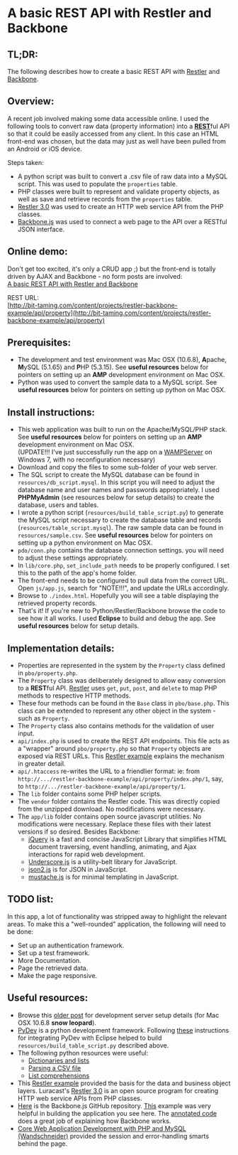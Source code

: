 
A basic REST API with Restler and Backbone
==========================================

TL;DR:
------
The following describes how to create a basic REST API with [Restler](http://luracast.com/products/restler/) and [Backbone](http://documentcloud.github.com/backbone/#).   

Overview:
---------
A recent job involved making some data accessible online. I used the following tools to convert raw data (property information) into a [**REST**](http://en.wikipedia.org/wiki/Representational_state_transfer)ful API so that it could be easily accessed from any client. In this case an HTML front-end was chosen, but the data may just as well have been pulled from an Android or iOS device.

Steps taken:  

* A python script was built to convert a .csv file of raw data into a MySQL script. This was used to populate the `properties` table.  
* PHP classes were built to represent and validate property objects, as well as save and retrieve records from the `properties` table.  
* [Restler 3.0](http://luracast.com/products/restler/) was used to create an HTTP web service API from the PHP classes.  
* [Backbone.js](http://documentcloud.github.com/backbone/#) was used to connect a web page to the API over a RESTful JSON interface.   

Online demo:
------------
Don't get too excited, it's only a CRUD app ;) but the front-end is totally driven by AJAX and Backbone - no form posts are involved:   
[A basic REST API with Restler and Backbone](http://bit.ly/UB486e)   

REST URL:   
[http://bit-taming.com/content/projects/restler-backbone-example/api/property](http://bit-taming.com/content/projects/restler-backbone-example/api/property)    

Prerequisites:
--------------
* The development and test environment was Mac OSX (10.6.8), **A**pache, **M**ySQL (5.1.65) and **P**HP (5.3.15). See **useful resources** below for pointers on setting up an **AMP** development environment on Mac OSX.  
* Python was used to convert the sample data to a MySQL script. See **useful resources** below for pointers on setting up python on Mac OSX.  

Install instructions:
---------------------
* This web application was built to run on the Apache/MySQL/PHP stack. See **useful resources** below for pointers on setting up an **AMP** development environment on Mac OSX.  
(UPDATE!!! I've just successfully run the app on a [WAMPServer](http://www.wampserver.com/en/#) on Windows 7, with no reconfiguration necessary)   
* Download and copy the files to some sub-folder of your web server.   
* The SQL script to create the MySQL database can be found in `resources/db_script.mysql`. In this script you will need to adjust the database name and user names and passwords appropriately. I used **PHPMyAdmin** (see resources below for setup details) to create the database, users and tables.  
* I wrote a python script (`resources/build_table_script.py`) to generate the MySQL script necessary to create the database table and records (`resources/table_script.mysql`). The raw sample data can be found in `resources/sample.csv`. See **useful resources** below for pointers on setting up a python environment on Mac OSX.
* `pdo/conn.php` contains the database connection settings. you will need to adjust these settings appropriately.  
* In `lib/core.php`, `set_include_path` needs to be properly configured. I set this to the path of the app's home folder.  
* The front-end needs to be configured to pull data from the correct URL. Open `js/app.js`, search for "NOTE!!!", and update the URLs accordingly.
* Browse to `./index.html`. Hopefully you will see a table displaying the retrieved property records.
* That's it! If you're new to Python/Restler/Backbone browse the code to see how it all works. I used **Eclipse** to build and debug the app. See **useful resources** below for setup details.   

Implementation details:
-----------------------
* Properties are represented in the system by the `Property` class defined in `pbo/property.php`.  
* The `Property` class was deliberately designed to allow easy conversion to a **REST**ful API. [Restler](http://luracast.com/products/restler/) uses `get`, `put`, `post`, and `delete` to map PHP methods to respective HTTP methods.  
* These four methods can be found in the `Base` class in `pbo/base.php`. This class can be extended to represent any other object in the system - such as `Property`.  
* The `Property` class also contains methods for the validation of user input.  
* `api/index.php` is used to create the REST API endpoints. This file acts as a "wrapper" around `pbo/property.php` so that `Property` objects are exposed via REST URLs. This [Restler example](http://help.luracast.com/restler/examples/_006_crud/readme.html) explains the mechanism in greater detail.
* `api/.htaccess` re-writes the URL to a friendlier format: ie: from `http://.../restler-backbone-example/api/property/index.php/1`, say, to `http://.../restler-backbone-example/api/property/1`.
* The `lib` folder contains some PHP helper scripts.   
* The `vendor` folder contains the Restler code. This was directly copied from the unzipped download. No modifications were necessary.  
* The `app/lib` folder contains open source javascript utilities. No modifications were necessary. Replace these files with their latest versions if so desired. Besides Backbone:  
	* [jQuery](http://jquery.com/) is a fast and concise JavaScript Library that simplifies HTML document traversing, event handling, animating, and Ajax interactions for rapid web development.  
	* [Underscore.js](http://underscorejs.org/) is a utility-belt library for JavaScript.  
	* [json2.js](https://github.com/douglascrockford/JSON-js) is for JSON in JavaScript.   
	* [mustache.js](https://github.com/janl/mustache.js/) is for minimal templating in JavaScript.   

TODO list:
----------
In this app, a lot of functionality was stripped away to highlight the relevant areas. To make this a "well-rounded" application, the following will need to be done:  
   
* Set up an authentication framework.  
* Set up a test framework.  
* More Documentation.  
* Page the retrieved data.  
* Make the page responsive.  

Useful resources:
-----------------
* Browse this [older post](http://bit-taming.com/development/php-basic-authentication-template/) for development server setup details (for Mac OSX 10.6.8 **snow leopard**).  
* [PyDev](http://pydev.org/) is a python development framework. Following [these](http://www.youtube.com/watch?v=gCapULV-tPE) instructions for integrating PyDev with Eclipse helped to build `resources/build_table_script.py` described above.  
* The following python resources were useful:  
	* [Dictionaries and lists](http://www.diveintopython.net/native_data_types/index.html#odbchelper.dict)  
	* [Parsing a CSV file](http://docs.python.org/2/library/csv.html#csv-fmt-params)  
	* [List comprehensions](http://www.diveintopython.net/native_data_types/mapping_lists.html)  
* This [Restler example](http://help.luracast.com/restler/examples/_006_crud/readme.html) provided the basis for the data and business object layers. Luracast's [Restler 3.0](http://luracast.com/products/restler/) is an open source program for creating HTTP web service APIs from PHP classes.  
* [Here](http://documentcloud.github.com/backbone/#) is the Backbone.js GitHub repository. [This](http://localtodos.com/) example was very helpful in building the application you see here. The [annotated code](http://documentcloud.github.com/backbone/docs/todos.html) does a great job of explaining how Backbone works.  
* [Core Web Application Development with PHP and MySQL (Wandschneider)](http://books.google.com.au/books?vid=ISBN0131867164&redir_esc=y) provided the session and error-handling smarts behind the page.  









